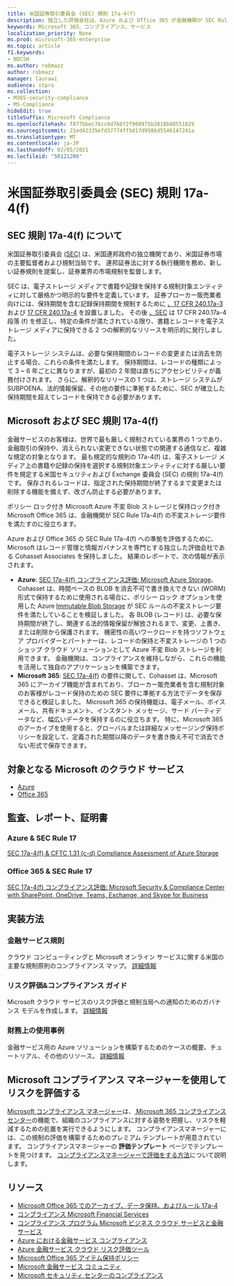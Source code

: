 ```yaml
---
title: 米国証券取引委員会 (SEC) 規則 17a-4(f)
description: 独立した評価会社は、Azure および Office 365 が金融機関が SEC Rule 17a-4(f) レコード保持および不変ストレージ要件を満たすのに役立つ可能性を検証しました。
keywords: Microsoft 365、コンプライアンス、サービス
localization_priority: None
ms.prod: microsoft-365-enterprise
ms.topic: article
f1.keywords:
- NOCSH
ms.author: robmazz
author: robmazz
manager: laurawi
audience: itpro
ms.collection:
- M365-security-compliance
- MS-Compliance
hideEdit: true
titleSuffix: Microsoft Compliance
ms.openlocfilehash: f877bbec76cc0d760f2f908975b3818b88551829
ms.sourcegitcommit: 21ed42335efd37774ff5d17d9586d5546147241a
ms.translationtype: MT
ms.contentlocale: ja-JP
ms.lasthandoff: 02/05/2021
ms.locfileid: "50121206"
---
```

# <a name="securities-and-exchange-commission-sec-rule-17a-4f-united-states"></a>米国証券取引委員会 (SEC) 規則 17a-4(f)

## <a name="about-sec-rule-17a-4f"></a>SEC 規則 17a-4(f) について

米国証券取引委員会 [(SEC)](https://www.sec.gov/) は、米国連邦政府の独立機関であり、米国証券市場の主要監督者および規制当局です。 連邦証券法に対する執行機関を務め、新しい証券規則を提案し、証券業界の市場規制を監督します。

SEC は、電子ストレージ メディアで書籍や記録を保持する規制対象エンティティに対して厳格かつ明示的な要件を定義しています。 証券ブローカー販売業者向けには、保持期間を含む記録保持期間を規制するために [、17 CFR 240.17a-3](https://www.govinfo.gov/app/details/CFR-2012-title17-vol3/CFR-2012-title17-vol3-sec240-17a-3) および [17 CFR 240.17a-4](https://www.ecfr.gov/cgi-bin/text-idx?mc=true&node=pt17.4.240&rgn=div5#se17.4.240_117a_64) を設置しました。 その後 [、SEC](https://www.sec.gov/rules/interp/34-47806.htm) は 17 CFR 240.17a-4 段落 (f) を修正し、特定の条件が満たされている限り、書籍とレコードを電子ストレージ メディアに保持できる 2 つの解釈的なリリースを明示的に発行しました。

電子ストレージ システムは、必要な保持期間のレコードの変更または消去を防止する場合、これらの条件を満たします。 保持期間は、レコードの種類によって 3 ~ 6 年ごとに異なりますが、最初の 2 年間は直ちにアクセシビリティが義務付けされます。 さらに、解釈的なリリースの 1 つは、ストレージ システムが SUBPOENA、法的情報保留、その他の要件に準拠するために、SEC が確立した保持期間を超えてレコードを保持できる必要があります。

## <a name="microsoft-and-sec-rule-17a-4f"></a>Microsoft および SEC 規則 17a-4(f)

金融サービスのお客様は、世界で最も厳しく規制されている業界の 1 つであり、金融取引の保持や、消えられない変更できない状態での関連する通信など、複雑な規定の対象となります。 最も規定的な規則の 17a-4(f) は、電子ストレージ メディア上の書籍や記録の保持を選択する規制対象エンティティに対する厳しい要件を規定する米国セキュリティおよび Exchange 委員会 (SEC) の規則 17a-4(f) です。 保存されるレコードは、指定された保持期間が終了するまで変更または削除する機能を備えず、改ざん防止する必要があります。

ポリシー ロック付き Microsoft Azure 不変 Blob ストレージと保持ロック付き Microsoft Office 365 は、金融機関が SEC Rule 17a-4(f) の不変ストレージ要件を満たすのに役立ちます。

Azure および Office 365 の SEC Rule 17a-4(f) への準拠を評価するために、Microsoft はレコード管理と情報ガバナンスを専門とする独立した評価会社である Cohasset Associates を保持しました。 結果のレポートで、次の情報が表示されます。

- **Azure**: [SEC 17a-4(f) コンプライアンス評価: Microsoft Azure Storage](https://servicetrust.microsoft.com/ViewPage/MSComplianceGuide?command=Download&downloadType=Document&downloadId=19b08fd4-d276-43e8-9461-715981d0ea20&docTab=4ce99610-c9c0-11e7-8c2c-f908a777fa4d_GRC_Assessment_Reports)、Cohasset は、時間ベースの BLOB を消去不可で書き換えできない (WORM) 形式で保持するために使用される場合に、ポリシー ロック オプションを使用した Azure [Immutable Blob Storage](/azure/storage/blobs/storage-blob-immutable-storage) が SEC ルールの不変ストレージ要件を満たしていることを検証しました。 各 BLOB (レコード) は、必要な保持期間が終了し、関連する法的情報保留が解放されるまで、変更、上書き、または削除から保護されます。 機密性の高いワークロードを持つソフトウェア プロバイダーとパートナーは、レコードの保持と不変ストレージの 1 つのショップ クラウド ソリューションとして Azure 不変 Blob ストレージを利用できます。 金融機関は、コンプライアンスを維持しながら、これらの機能を活用して独自のアプリケーションを構築できます。
- **Microsoft 365**: [SEC 17a-4(f)](/microsoft-365/compliance/retention-regulatory-requirements#sec-17a-4f-finra-4511c-and-cftc-131c-d) の要件に関して、Cohasset は、Microsoft 365 にアーカイブ機能が含まれており、ブローカー販売業者を含む規制対象のお客様がレコード保持のための SEC 要件に準拠する方法でデータを保存できると検証しました。 Microsoft 365 の保持機能は、電子メール、ボイスメール、共有ドキュメント、インスタント メッセージ、サード パーティデータなど、幅広いデータを保持するのに役立ちます。 特に、Microsoft 365 のアーカイブを使用すると、グローバルまたは詳細なメッセージング保持ポリシーを設定して、定義された期間以降のデータを書き換え不可で消去できない形式で保存できます。

## <a name="microsoft-in-scope-cloud-services"></a>対象となる Microsoft のクラウド サービス

- [Azure](https://gallery.technet.microsoft.com/Overview-of-Azure-c1be3942)
- [Office 365](https://aka.ms/Office365ComplianceOfferings)

## <a name="audits-reports-and-certificates"></a>監査、レポート、証明書

### <a name="azure--sec-rule-17"></a>Azure & SEC Rule 17

[SEC 17a-4(f) & CFTC 1.31 (c-d) Compliance Assessment of Azure Storage](https://servicetrust.microsoft.com/ViewPage/MSComplianceGuide?command=Download&downloadType=Document&downloadId=19b08fd4-d276-43e8-9461-715981d0ea20&docTab=4ce99610-c9c0-11e7-8c2c-f908a777fa4d_GRC_Assessment_Reports)

### <a name="office-365--sec-rule-17"></a>Office 365 & SEC Rule 17

[SEC 17a-4(f) コンプライアンス評価: Microsoft Security & Compliance Center with SharePoint, OneDrive, Teams, Exchange, and Skype for Business](https://servicetrust.microsoft.com/ViewPage/TrustDocuments?command=Download&downloadType=Document&downloadId=9fa8349d-a0c9-47d9-93ad-472aa0fa44ec&docTab=6d000410-c9e9-11e7-9a91-892aae8839ad_FAQ_and_White_Papers)

## <a name="how-to-implement"></a>実装方法

### <a name="financial-services-regulation"></a>金融サービス規則

クラウド コンピューティングと Microsoft オンライン サービスに関する米国の主要な規制原則のコンプライアンス マップ。 [詳細情報](https://servicetrust.microsoft.com/ViewPage/TrustDocuments?command=Download&downloadType=Document&downloadId=5b483567-00b0-4d86-96ae-ee887dadb61c&docTab=6d000410-c9e9-11e7-9a91-892aae8839ad_Compliance_Guides)

### <a name="risk-assessment--compliance-guide"></a>リスク評価&コンプライアンス ガイド

Microsoft クラウド サービスのリスク評価と規制当局への通知のためのガバナンス モデルを作成します。 [詳細情報](https://servicetrust.microsoft.com/ViewPage/TrustDocuments?command=Download&downloadType=Document&downloadId=edee9b14-3661-4a16-ba83-c35caf672bd7&docTab=6d000410-c9e9-11e7-9a91-892aae8839ad_FAQ_and_White_Papers)

### <a name="financial-use-cases"></a>財務上の使用事例

金融サービス用の Azure ソリューションを構築するためのケースの概要、チュートリアル、その他のリソース。 [詳細情報](/azure/industry/financial/)

## <a name="use-microsoft-compliance-manager-to-assess-your-risk"></a>Microsoft コンプライアンス マネージャーを使用してリスクを評価する

[Microsoft コンプライアンス マネージャー](/microsoft-365/compliance/compliance-manager)は、[ Microsoft 365 コンプライアンス センター](/microsoft-365/compliance/microsoft-365-compliance-center)の機能で、組織のコンプライアンスに対する姿勢を把握し、リスクを軽減するための処置を実行できるようにします。 コンプライアンスマネージャーには、この規制の評価を構築するためのプレミアム テンプレートが用意されています。 コンプライアンスマネージャーの **評価テンプレート** ページでテンプレートを見つけます。 [コンプライアンスマネージャーで評価をする方法](/microsoft-365/compliance/compliance-manager-assessments)について説明します。

## <a name="resources"></a>リソース

- [Microsoft Office 365 でのアーカイブ、データ保持、およびルール 17a-4](https://www.microsoft.com/microsoft-365/blog/2015/11/10/office-365-exchange-online-archiving-now-meets-sec-rule-17a-4-requirements/)
- [コンプライアンス Microsoft Financial Services](https://download.microsoft.com/download/6/4/7/64707E3E-6D3E-45D0-8207-A0EA3201B4A6/Microsoft%20Cloud%20-%20Financial%20Services%20Compliance%20Program%20\(Print\).pdf)
- [コンプライアンス プログラム Microsoft ビジネス クラウド サービスと金融サービス](https://servicetrust.microsoft.com/viewpage/financialservicesoverview)
- [Azure における金融サービス コンプライアンス](https://azure.microsoft.com/resources/videos/azurecon-2015-financial-services-compliance-in-azure/)
- [Azure 金融サービス クラウド リスク評価ツール](https://servicetrust.microsoft.com/ViewPage/FFIECBlueprint?command=Download&downloadType=Document&downloadId=079a1973-711a-428f-9312-9ddd290cff7b&docTab=c726d5c0-2d1e-11e8-a485-57140ec19669_PaaS)
- [Microsoft Office 365 アイテム保持ポリシー](/office365/securitycompliance/retention-policies)
- [Microsoft 金融サービス コミュニティ](https://techcommunity.microsoft.com/t5/financial-services/ct-p/FinancialServices)
- [Microsoft セキュリティ センターのコンプライアンス](https://www.microsoft.com/trust-center/compliance/compliance-overview)
